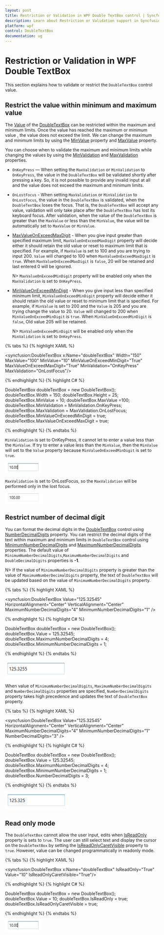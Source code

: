 ```yaml
---
layout: post
title: Restriction or Validation in WPF Double TextBox control | Syncfusion
description: Learn about Restriction or Validation support in Syncfusion WPF Double TextBox control, its elements and more.
platform: wpf
control: DoubleTextBox 
documentation: ug
---
```


# Restriction or Validation in WPF Double TextBox

This section explains how to validate or restrict the `DoubleTextBox` control value.

## Restrict the value within minimum and maximum value

The [Value](https://help.syncfusion.com/cr/wpf/Syncfusion.Windows.Shared.DoubleTextBox.html#Syncfusion_Windows_Shared_DoubleTextBox_Value) of the [DoubleTextBox](https://www.syncfusion.com/wpf-ui-controls/double-textbox) can be restricted within the maximum and minimum limits. Once the value has reached the maximum or minimum value , the value does not exceed the limit. We can change the maximum and minimum limits by using the [MinValue](https://help.syncfusion.com/cr/wpf/Syncfusion.Windows.Shared.DoubleTextBox.html#Syncfusion_Windows_Shared_DoubleTextBox_MinValue) property and [MaxValue](https://help.syncfusion.com/cr/wpf/Syncfusion.Windows.Shared.DoubleTextBox.html#Syncfusion_Windows_Shared_DoubleTextBox_MaxValue) property.

You can choose when to validate the maximum and minimum limits while changing the values by using the [MinValidation](https://help.syncfusion.com/cr/wpf/Syncfusion.Windows.Shared.EditorBase.html#Syncfusion_Windows_Shared_EditorBase_MinValidation) and [MaxValidation](https://help.syncfusion.com/cr/wpf/Syncfusion.Windows.Shared.EditorBase.html#Syncfusion_Windows_Shared_EditorBase_MaxValidation) properties.

* `OnKeyPress` — When setting the `MaxValidation` or `MinValidation` to `OnKeyPress`, the value in the `DoubleTextBox` will be validated shortly after pressing a key. So, it is not possible to provide any invalid input at all and the value does not exceed the maximum and minimum limits.

* `OnLostFocus` - When setting `MaxValidation` or `MinValidation` to `OnLostFocus`, the value in the `DoubleTextBox` is validated, when the `DoubleTextBox` loses the focus. That is, the `DoubleTextBox` will accept any value, validation will only take place after the `DoubleTextBox` has lost its keyboard focus. After validation, when the value of the `DoubleTextBox` is greater than the `MaxValue` or less than the `MinValue`, the value will be automatically set to `MaxValue` or `MinValue`.

* [MaxValueOnExceedMaxDigit](https://help.syncfusion.com/cr/wpf/Syncfusion.Windows.Shared.EditorBase.html#Syncfusion_Windows_Shared_EditorBase_MaxValueOnExceedMaxDigit) - When you give input greater than specified maximum limit, `MaxValueOnExceedMaxDigit` property will decide either it should retain the old value or reset to maximum limit that is specified. For example, if `MaxValue` is set to 100 and you are trying to input 200. `Value` will changed to 100 when `MaxValueOnExceedMaxDigit` is `true`. When `MaxValueOnExceedMaxDigit` is `false`, 20 will be retained and last entered 0 will be ignored.

  N> `MaxValueOnExceedMinDigit` property will be enabled only when the `MaxValidation` is set to `OnKeyPress`.

* [MinValueOnExceedMinDigit](https://help.syncfusion.com/cr/wpf/Syncfusion.Windows.Shared.EditorBase.html#Syncfusion_Windows_Shared_EditorBase_MinValueOnExceedMinDigit) - When you give input less than specified minimum limit, `MinValueOnExceedMinDigit` property will decide either it should retain the old value or reset to minimum limit that is specified. For example, if `MinValue` is set to 200 and the `Value` is 205 and you are trying change the value to 20. `Value` will changed to 200 when `MinValueOnExceedMinDigit` is `true`. When `MinValueOnExceedMinDigit` is `false`, Old value 205 will be retained.

  N> `MinValueOnExceedMinDigit` will be enabled only when the `MinValidation` is set to `OnKeyPress`.

{% tabs %}
{% highlight XAML %}

<syncfusion:DoubleTextBox x:Name="doubleTextBox" Width="150" MaxValue="100" MinValue="10"
                          MinValueOnExceedMinDigit="True" MaxValueOnExceedMaxDigit="True"
                          MinValidation="OnKeyPress" MaxValidation="OnLostFocus"/>

{% endhighlight %}
{% highlight C# %}

DoubleTextBox doubleTextBox = new DoubleTextBox();
doubleTextBox.Width = 150;
doubleTextBox.Height = 25;
doubleTextBox.MinValue = 10;
doubleTextBox.MaxValue =100;
doubleTextBox.MinValidation = MinValidation.OnKeyPress;
doubleTextBox.MaxValidation = MaxValidation.OnLostFocus;
doubleTextBox.MinValueOnExceedMinDigit = true;
doubleTextBox.MaxValueOnExceedMaxDigit = true;

{% endhighlight %}
{% endtabs %}

`MinValidation` is set to OnKeyPress, it cannot let to enter a value less than the `MinValue`. If try to enter a value less than the `MinValue`, then the `MinValue` will set to the `Value` property because `MinValueOnExceedMinDigit` is set to `true`.

![Validate minimun value of DoubleTextBox on pressing a key](Restriction-or-Validation_images/wpf-double-textbox-min-value-validation.jpeg)

`MaxValidation` is set to OnLostFocus, so the `MaxValidation` will be performed only in the lost focus.

![Validate maximum value of DoubleTextBox when keyboard focus is lost](Restriction-or-Validation_images/wpf-double-textbox-max-value-validation.jpeg)

## Restrict number of decimal digit

You can format the decimal digits in the [DoubleTextBox](https://www.syncfusion.com/wpf-ui-controls/double-textbox) control using [NumberDecimalDigits](https://help.syncfusion.com/cr/wpf/Syncfusion.Windows.Shared.DoubleTextBox.html#Syncfusion_Windows_Shared_DoubleTextBox_NumberDecimalDigits) property. You can restrict the decimal digits of the text within maximum and minimum limits in `DoubleTextBox` control using [MinimumNumberDecimalDigits](https://help.syncfusion.com/cr/wpf/Syncfusion.Windows.Shared.DoubleTextBox.html#Syncfusion_Windows_Shared_DoubleTextBox_MinimumNumberDecimalDigits) and [MaximumNumberDecimalDigits](https://help.syncfusion.com/cr/wpf/Syncfusion.Windows.Shared.DoubleTextBox.html#Syncfusion_Windows_Shared_DoubleTextBox_MaximumNumberDecimalDigits) properties. The default value of `MinimumNumberDecimalDigits`,`MaximumNumberDecimalDigits` and `DoubleDecimalDigits` properties is **-1**.

N> If the value of `MinimumNumberDecimalDigits` property is greater than the value of `MaximumNumberDecimalDigits` property, the text of `DoubleTextBox` will be updated based on the value of `MinimumNumberDecimalDigits` property.

{% tabs %}
{% highlight XAML %}

<syncfusion:DoubleTextBox Value="125.32545" HorizontalAlignment="Center" VerticalAlignment="Center"
                            MaximumNumberDecimalDigits="4"
                            MinimumNumberDecimalDigits="1" />

{% endhighlight %}
{% highlight C# %}

DoubleTextBox doubleTextBox = new DoubleTextBox();
doubleTextBox.Value = 125.32545;
doubleTextBox.MaximumNumberDecimalDigits = 4;
doubleTextBox.MinimumNumberDecimalDigits = 1;

{% endhighlight %}
{% endtabs %}

![DoubleTextBox WPF restricts the number of decimal digits](Restriction-or-Validation_images/doubletextbox-wpf-restrict-numberof-decimal-digits.png)

When value of `MinimumNumberDecimalDigits`, `MaximumNumberDecimalDigits` and `NumberDecimalDigits` properties are specified, `NumberDecimalDigits` property takes high precedence and updates the text of `DoubleTextBox` property. 

{% tabs %}
{% highlight XAML %}

<syncfusion:DoubleTextBox Value="125.32545" HorizontalAlignment="Center" VerticalAlignment="Center"
                            MaximumNumberDecimalDigits="4"
                            MinimumNumberDecimalDigits="1" 
                            NumberDecimalDigits="3"
                            />

{% endhighlight %}
{% highlight C# %}

DoubleTextBox doubleTextBox = new DoubleTextBox();
doubleTextBox.Value = 125.32545;
doubleTextBox.MaximumNumberDecimalDigits = 4;
doubleTextBox.MinimumNumberDecimalDigits = 1;
doubleTextBox.NumberDecimalDigits = 3;

{% endhighlight %}
{% endtabs %}

![DoubleTextBox WPF change decimal digits](Restriction-or-Validation_images/doubletextbox-wpf-decimaldigits.png)

## Read only mode

The `DoubleTextBox` cannot allow the user input, edits when [IsReadOnly](https://docs.microsoft.com/en-us/dotnet/api/system.windows.controls.primitives.textboxbase.isreadonly?redirectedfrom=MSDN&view=netframework-4.7.2#System_Windows_Controls_Primitives_TextBoxBase_IsReadOnly) property is sets to `true`. The user can still select text and display the cursor on the `DoubleTextBox` by setting the [IsReadOnlyCaretVisible](https://docs.microsoft.com/en-us/dotnet/api/system.windows.controls.primitives.textboxbase.isreadonlycaretvisible?view=netframework-4.8) property to `true`. However, value can be changed programmatically in readonly mode.

{% tabs %}
{% highlight XAML %}

<syncfusion:DoubleTextBox x:Name="doubleTextBox" IsReadOnly="True" Value="10" IsReadOnlyCaretVisible="True"/>

{% endhighlight %}
{% highlight C# %}

DoubleTextBox doubleTextBox = new DoubleTextBox();
doubleTextBox.Value = 10;
doubleTextBox.IsReadOnly = true;
doubleTextBox.IsReadOnlyCaretVisible = true;

{% endhighlight %}
{% endtabs %}

![DoubleTextBox in read-only mode](Restriction-or-Validation_images/wpf-double-textbox-read-only.jpeg)
